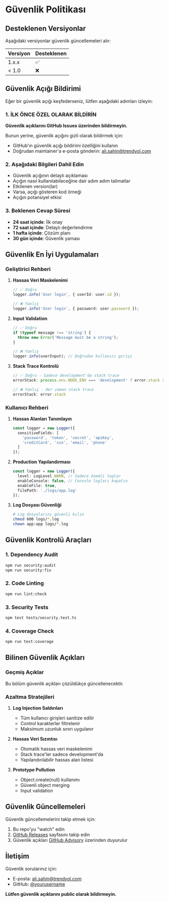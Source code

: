 # Güvenlik Politikası

## Desteklenen Versiyonlar

Aşağıdaki versiyonlar güvenlik güncellemeleri alır:

| Versiyon | Desteklenen          |
| -------- | -------------------- |
| 1.x.x    | :white_check_mark:   |
| < 1.0    | :x:                  |

## Güvenlik Açığı Bildirimi

Eğer bir güvenlik açığı keşfederseniz, lütfen aşağıdaki adımları izleyin:

### 1. İLK ÖNCE ÖZEL OLARAK BİLDİRİN

**Güvenlik açıklarını GitHub Issues üzerinden bildirmeyin.**

Bunun yerine, güvenlik açığını gizli olarak bildirmek için:
- GitHub'ın güvenlik açığı bildirimi özelliğini kullanın
- Doğrudan maintainer'a e-posta gönderin: ali.sahin@trendyol.com

### 2. Aşağıdaki Bilgileri Dahil Edin

- Güvenlik açığının detaylı açıklaması
- Açığın nasıl kullanılabileceğine dair adım adım talimatlar
- Etkilenen version(lar)
- Varsa, açığı gösteren kod örneği
- Açığın potansiyel etkisi

### 3. Beklenen Cevap Süresi

- **24 saat içinde**: İlk onay
- **72 saat içinde**: Detaylı değerlendirme
- **1 hafta içinde**: Çözüm planı
- **30 gün içinde**: Güvenlik yaması

## Güvenlik En İyi Uygulamaları

### Geliştirici Rehberi

1. **Hassas Veri Maskelenimi**
   ```typescript
   // ✅ Doğru
   logger.info('User login', { userId: user.id });
   
   // ❌ Yanlış
   logger.info('User login', { password: user.password });
   ```

2. **Input Validation**
   ```typescript
   // ✅ Doğru
   if (typeof message !== 'string') {
     throw new Error('Message must be a string');
   }
   
   // ❌ Yanlış
   logger.info(userInput); // Doğrudan kullanıcı girişi
   ```

3. **Stack Trace Kontrolü**
   ```typescript
   // ✅ Doğru - Sadece development'da stack trace
   errorStack: process.env.NODE_ENV === 'development' ? error.stack : undefined
   
   // ❌ Yanlış - Her zaman stack trace
   errorStack: error.stack
   ```

### Kullanıcı Rehberi

1. **Hassas Alanları Tanımlayın**
   ```typescript
   const logger = new Logger({
     sensitiveFields: [
       'password', 'token', 'secret', 'apiKey', 
       'creditCard', 'ssn', 'email', 'phone'
     ]
   });
   ```

2. **Production Yapılandırması**
   ```typescript
   const logger = new Logger({
     level: LogLevel.WARN, // Sadece önemli loglar
     enableConsole: false, // Console logları kapatın
     enableFile: true,
     filePath: './logs/app.log'
   });
   ```

3. **Log Dosyası Güvenliği**
   ```bash
   # Log dosyalarını güvenli kılın
   chmod 600 logs/*.log
   chown app:app logs/*.log
   ```

## Güvenlik Kontrolü Araçları

### 1. Dependency Audit
```bash
npm run security:audit
npm run security:fix
```

### 2. Code Linting
```bash
npm run lint:check
```

### 3. Security Tests
```bash
npm test tests/security.test.ts
```

### 4. Coverage Check
```bash
npm run test:coverage
```

## Bilinen Güvenlik Açıkları

### Geçmiş Açıklar

Bu bölüm güvenlik açıkları çözüldükçe güncellenecektir.

### Azaltma Stratejileri

1. **Log Injection Saldırıları**
   - Tüm kullanıcı girişleri sanitize edilir
   - Control karakterler filtrelenir
   - Maksimum uzunluk sınırı uygulanır

2. **Hassas Veri Sızıntısı**
   - Otomatik hassas veri maskelenimi
   - Stack trace'ler sadece development'da
   - Yapılandırılabilir hassas alan listesi

3. **Prototype Pollution**
   - Object.create(null) kullanımı
   - Güvenli object merging
   - Input validation

## Güvenlik Güncellemeleri

Güvenlik güncellemelerini takip etmek için:

1. Bu repo'yu "watch" edin
2. [GitHub Releases](https://github.com/yourusername/ilog/releases) sayfasını takip edin
3. Güvenlik açıkları [GitHub Advisory](https://github.com/yourusername/ilog/security/advisories) üzerinden duyurulur

## İletişim

Güvenlik sorularınız için:
- E-posta: ali.sahin@trendyol.com
- GitHub: [@yourusername](https://github.com/yourusername)

**Lütfen güvenlik açıklarını public olarak bildirmeyin.** 